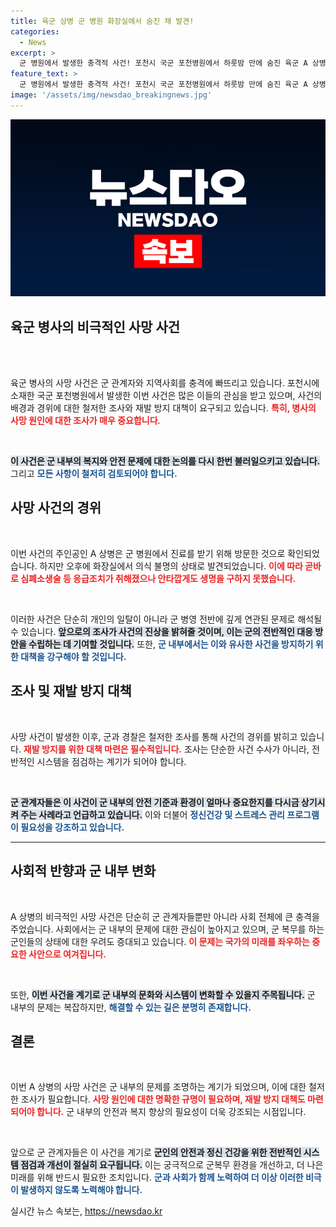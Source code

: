 ```yaml
---
title: 육군 상병 군 병원 화장실에서 숨진 채 발견!
categories:
  - News
excerpt: >
  군 병원에서 발생한 충격적 사건! 포천시 국군 포천병원에서 하룻밤 만에 숨진 육군 A 상병. 사망 원인을 찾기 위한 조사 시작! 클릭해 자세한 내용을 확인하세요!
feature_text: >
  군 병원에서 발생한 충격적 사건! 포천시 국군 포천병원에서 하룻밤 만에 숨진 육군 A 상병. 사망 원인을 찾기 위한 조사 시작! 클릭해 자세한 내용을 확인하세요!
image: '/assets/img/newsdao_breakingnews.jpg'
---
```


<p><img src="/assets/img/newsdao_breakingnews.jpg" alt="cryptoinkorea 속보" /></p>

<h2 data-ke-size="size26">육군 병사의 비극적인 사망 사건</h2>

<p data-ke-size="size16">&nbsp;</p>

<p><br> 
육군 병사의 사망 사건은 군 관계자와 지역사회를 충격에 빠뜨리고 있습니다. 포천시에 소재한 국군 포천병원에서 발생한 이번 사건은 많은 이들의 관심을 받고 있으며, 사건의 배경과 경위에 대한 철저한 조사와 재발 방지 대책이 요구되고 있습니다. <b><span style="color: #ee2323;">특히, 병사의 사망 원인에 대한 조사가 매우 중요합니다</span></b>. </p>

<p data-ke-size="size16">&nbsp;</p>

<p><b><span style="background-color: #21538527;">이 사건은 군 내부의 복지와 안전 문제에 대한 논의를 다시 한번 불러일으키고 있습니다.</span></b> 그리고 <b><span style="color: #1a5490;">모든 사항이 철저히 검토되어야 합니다.</span></b></p>

<h2 data-ke-size="size26">사망 사건의 경위</h2>

<p data-ke-size="size16">&nbsp;</p>

<p>이번 사건의 주인공인 A 상병은 군 병원에서 진료를 받기 위해 방문한 것으로 확인되었습니다. 하지만 오후에 화장실에서 의식 불명의 상태로 발견되었습니다. <b><span style="color: #ee2323;">이에 따라 곧바로 심폐소생술 등 응급조치가 취해졌으나 안타깝게도 생명을 구하지 못했습니다.</span></b> </p>

<p data-ke-size="size16">&nbsp;</p>

<p>이러한 사건은 단순히 개인의 일탈이 아니라 군 병영 전반에 깊게 연관된 문제로 해석될 수 있습니다. <b><span style="background-color: #21538527;">앞으로의 조사가 사건의 진상을 밝혀줄 것이며, 이는 군의 전반적인 대응 방안을 수립하는 데 기여할 것입니다.</span></b> 또한, <b><span style="color: #1a5490;">군 내부에서는 이와 유사한 사건을 방지하기 위한 대책을 강구해야 할 것입니다.</span></b></p>

<h2 data-ke-size="size26">조사 및 재발 방지 대책</h2>

<p data-ke-size="size16">&nbsp;</p>

<p>사망 사건이 발생한 이후, 군과 경찰은 철저한 조사를 통해 사건의 경위를 밝히고 있습니다. <b><span style="color: #ee2323;">재발 방지를 위한 대책 마련은 필수적입니다.</span></b> 조사는 단순한 사건 수사가 아니라, 전반적인 시스템을 점검하는 계기가 되어야 합니다.</p>

<p data-ke-size="size16">&nbsp;</p>

<p><b><span style="background-color: #21538527;">군 관계자들은 이 사건이 군 내부의 안전 기준과 환경이 얼마나 중요한지를 다시금 상기시켜 주는 사례라고 언급하고 있습니다.</span></b> 이와 더불어 <b><span style="color: #1a5490;">정신건강 및 스트레스 관리 프로그램이 필요성을 강조하고 있습니다.</span></b></p>

<hr>

<h2 data-ke-size="size26">사회적 반향과 군 내부 변화</h2>

<p data-ke-size="size16">&nbsp;</p>

<p>A 상병의 비극적인 사망 사건은 단순히 군 관계자들뿐만 아니라 사회 전체에 큰 충격을 주었습니다. 사회에서는 군 내부의 문제에 대한 관심이 높아지고 있으며, 군 복무를 하는 군인들의 상태에 대한 우려도 증대되고 있습니다. <b><span style="color: #ee2323;">이 문제는 국가의 미래를 좌우하는 중요한 사안으로 여겨집니다.</span></b></p>

<p data-ke-size="size16">&nbsp;</p>

<p>또한, <b><span style="background-color: #21538527;">이번 사건을 계기로 군 내부의 문화와 시스템이 변화할 수 있을지 주목됩니다.</span></b> 군 내부의 문제는 복잡하지만, <b><span style="color: #1a5490;">해결할 수 있는 길은 분명히 존재합니다.</span></b></p>

<h2 data-ke-size="size26">결론</h2>

<p data-ke-size="size16">&nbsp;</p>

<p>이번 A 상병의 사망 사건은 군 내부의 문제를 조명하는 계기가 되었으며, 이에 대한 철저한 조사가 필요합니다. <b><span style="color: #ee2323;">사망 원인에 대한 명확한 규명이 필요하며, 재발 방지 대책도 마련되어야 합니다.</span></b> 군 내부의 안전과 복지 향상의 필요성이 더욱 강조되는 시점입니다.</p>

<p data-ke-size="size16">&nbsp;</p>

<p>앞으로 군 관계자들은 이 사건을 계기로 <b><span style="background-color: #21538527;">군인의 안전과 정신 건강을 위한 전반적인 시스템 점검과 개선이 절실히 요구됩니다.</span></b> 이는 궁극적으로 군복무 환경을 개선하고, 더 나은 미래를 위해 반드시 필요한 조치입니다. <b><span style="color: #1a5490;">군과 사회가 함께 노력하여 더 이상 이러한 비극이 발생하지 않도록 노력해야 합니다.</span></b></p>
실시간 뉴스 속보는, <a href="https://newsdao.kr" rel="dofollow">https://newsdao.kr</a>


